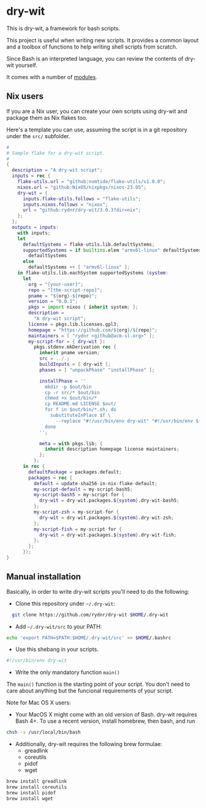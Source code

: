 # dry-wit

This is dry-wit, a framework for bash scripts.

This project is useful when writing new scripts. It provides a common
layout and a toolbox of functions to help writing shell scripts from
scratch.

Since Bash is an interpreted language, you can review the contents of
dry-wit yourself.

It comes with a number of [modules](https://github.com/rydnr/dry-wit/tree/main/src/modules "modules").

## Nix users

If you are a Nix user, you can create your own scripts using dry-wit and package them as Nix flakes too.

Here's a template you can use, assuming the script is in a git repository under the `src/` subfolder.

``` nix
#
# Sample flake for a dry-wit script.
#
{
  description = "A dry-wit script";
  inputs = rec {
    flake-utils.url = "github:numtide/flake-utils/v1.0.0";
    nixos.url = "github:NixOS/nixpkgs/nixos-23.05";
    dry-wit = {
      inputs.flake-utils.follows = "flake-utils";
      inputs.nixos.follows = "nixos";
      url = "github:rydnr/dry-wit/3.0.3?dir=nix";
    };
  };
  outputs = inputs:
    with inputs;
    let
      defaultSystems = flake-utils.lib.defaultSystems;
      supportedSystems = if builtins.elem "armv6l-linux" defaultSystems then
        defaultSystems
      else
        defaultSystems ++ [ "armv6l-linux" ];
    in flake-utils.lib.eachSystem supportedSystems (system:
      let
        org = "[your-user]";
        repo = "[the-script-repo]";
        pname = "${org}-${repo}";
        version = "0.0.1";
        pkgs = import nixos { inherit system; };
        description =
          "A dry-wit script";
        license = pkgs.lib.licenses.gpl3;
        homepage = "https://github.com/${org}/${repo}";
        maintainers = [ "rydnr <github@acm-sl.org>" ];
        my-script-for = { dry-wit }:
          pkgs.stdenv.mkDerivation rec {
            inherit pname version;
            src = ../.;
            buildInputs = [ dry-wit ];
            phases = [ "unpackPhase" "installPhase" ];

            installPhase = ''
              mkdir -p $out/bin
              cp -r src/* $out/bin
              chmod +x $out/bin/*
              cp README.md LICENSE $out/
              for f in $out/bin/*.sh; do
                substituteInPlace $f \
                  --replace "#!/usr/bin/env dry-wit" "#!/usr/bin/env ${dry-wit}/dry-wit"
              done
            '';

            meta = with pkgs.lib; {
              inherit description homepage license maintainers;
            };
          };
      in rec {
        defaultPackage = packages.default;
        packages = rec {
          default = update-sha256-in-nix-flake-default;
          my-script-default = my-script-bash5;
          my-script-bash5 = my-script-for {
            dry-wit = dry-wit.packages.${system}.dry-wit-bash5;
          };
          my-script-zsh = my-script-for {
            dry-wit = dry-wit.packages.${system}.dry-wit-zsh;
          };
          my-script-fish = my-script-for {
            dry-wit = dry-wit.packages.${system}.dry-wit-fish;
          };
        };
      });
}
```

## Manual installation

Basically, in order to write dry-wit scripts you'll need to do the following:

- Clone this repository under `~/.dry-wit`:

``` sh
  git clone https://github.com/rydnr/dry-wit $HOME/.dry-wit
```

- Add `~/.dry-wit/src` to your PATH:

``` sh
echo 'export PATH=$PATH:$HOME/.dry-wit/src' >> $HOME/.bashrc
```

- Use this shebang in your scripts.

``` sh
#!/usr/bin/env dry-wit
```

- Write the only mandatory function `main()`

The `main()` function is the starting point of your script. You don't need to care about anything but the funcional requirements of your script.

Note for Mac OS X users:

- Your MacOS X might come with an old version of Bash. dry-wit requires Bash 4+. To use a recent version, install homebrew, then bash, and run

``` sh
chsh -s /usr/local/bin/bash
```

- Additionally, dry-wit requires the following brew formulae:
  - greadlink
  - coreutils
  - pidof
  - wget

``` sh
brew install greadlink
brew install coreutils
brew install pidof
brew install wget
```

